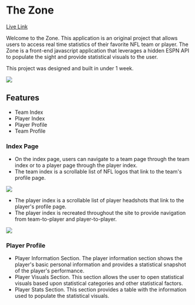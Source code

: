 # The Zone 
[Live Link](https://wildlouth93.github.io/zone/)

Welcome to the Zone. This application is an original project that allows users to access real time statistics of their favorite NFL team or player. The Zone is a front-end javascript application that leverages a hidden ESPN API to populate the sight and provide statistical visuals to the user. 

This project was designed and built in under 1 week. 

![](https://user-images.githubusercontent.com/29221213/73215126-132e2300-4119-11ea-96bb-e61f05c59d1e.png)

## Features
* Team Index
* Player Index 
* Player Profile 
* Team Profile

### Index Page
* On the index page, users can navigate to a team page through the team index or to a player page through the player index. 
* The team index is a scrollable list of NFL logos that link to the team's profile page.

![](https://user-images.githubusercontent.com/29221213/73215167-23460280-4119-11ea-9f63-c5274c6a8bb0.png)

* The player index is a scrollable list of player headshots that link to the player's profile page.
* The player index is recreated throughout the site to provide navigation from team-to-player and player-to-player.

![](https://user-images.githubusercontent.com/29221213/73215182-280ab680-4119-11ea-85a7-b0f53570c09d.png)

### Player Profile
* Player Information Section. The player information section shows the player's basic personal information and provides a statistical snapshot of the player's performance. 
* Player Visuals Section. This section allows the user to open statistical visuals based upon statistical categories and other statistical factors. 
* Player Stats Section. This section provides a table with the information used to populate the statistical visuals. 

